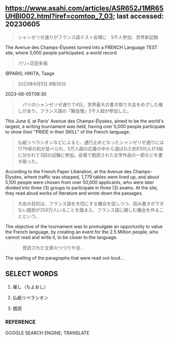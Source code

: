 ## https://www.asahi.com/articles/ASR652J1MR65UHBI002.html?iref=comtop_7_03; last accessed: 20230605

> シャンゼリゼ通りがフランス語テスト会場に　5千人参加、世界新記録

The Avenue des Champs-Élysées turned into a FRENCH Language TEST site, where 5,000 people participated, a world record

> パリ=疋田多揚

@PARIS; HIKITA, Taage

> 2023年6月5日 8時30分

2023-06-05T08:30

>　パリのシャンゼリゼ通りで4日、世界最大の書き取り大会をめざした催しがあり、フランス語の「腕自慢」5千人超が参加した。

This June 4, at Paris' Avenue des Champs-Élysées, aimed to be the world's largest, a writing tournament was held, having over 5,000 people participate to show their "PRIDE in their SKILL" of the French language.

> 仏紙リベラシオンなどによると、通行止めとなったシャンゼリゼ通りには1779卓の机が並べられ、5万人超の応募の中から選ばれた約5100人が3組に分かれて3回の試験に参加。会場で朗読された文学作品の一節などを書き取った。

According to the French Paper Libération, at the Avenue des Champs-Élysées, where traffic was stopped, 1,779 tables were lined up, and about 5,100 people were chosen from over 50,000 applicants, who were later divided into three (3) groups to participate in three (3) exams. At the site, they read aloud works of literature and wrote down the passages.

> 大会の目的は、フランス語を大切にする機会を促しつつ、読み書きができない国民が250万人いることを踏まえ、フランス語に親しむ機会を作ることという。

The objective of the tournament was to promulgate an opportunity to value the French language, by creating an event for the 2.5 Million people, who cannot read and write it, to be closer to the language.

>　音読された文章のつづりや活…

The spelling of the paragraphs that were read out-loud...

## SELECT WORDS

1) 催し（もよおし）

2) 仏紙リベラシオン

3) 朗読

### REFERENCE

GOOGLE SEARCH ENGINE; TRANSLATE
